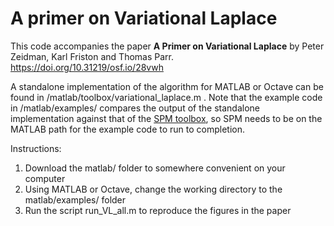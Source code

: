 # A primer on Variational Laplace
This code accompanies the paper **A Primer on Variational Laplace** by Peter Zeidman, Karl Friston and Thomas Parr. <https://doi.org/10.31219/osf.io/28vwh>

A standalone implementation of the algorithm for MATLAB or Octave can be found in /matlab/toolbox/variational_laplace.m . Note that the example code in /matlab/examples/ compares the output of the standalone implementation against that of the [SPM toolbox](https://www.fil.ion.ucl.ac.uk/spm/software/download/), so SPM needs to be on the MATLAB path for the example code to run to completion.

Instructions:

1. Download the matlab/ folder to somewhere convenient on your computer
2. Using MATLAB or Octave, change the working directory to the matlab/examples/ folder
3. Run the script run_VL_all.m to reproduce the figures in the paper
